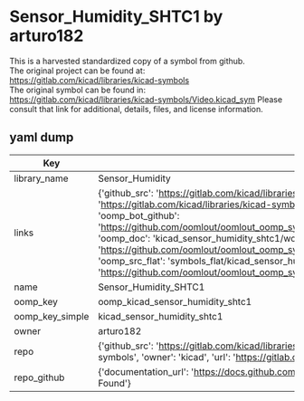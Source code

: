 # Sensor_Humidity_SHTC1 by arturo182  
This is a harvested standardized copy of a symbol from github.  
The original project can be found at:  
https://gitlab.com/kicad/libraries/kicad-symbols  
The original symbol can be found in:
https://gitlab.com/kicad/libraries/kicad-symbols/Video.kicad_sym
Please consult that link for additional, details, files, and license information.  
## yaml dump  
| Key | Value |  
| --- | --- |  
| library_name | Sensor_Humidity |  
| links | {'github_src': 'https://gitlab.com/kicad/libraries/kicad-symbols/Video.kicad_sym', 'github_src_repo': 'https://gitlab.com/kicad/libraries/kicad-symbols', 'oomp_bot': 'kicad_sensor_humidity_shtc1/working', 'oomp_bot_github': 'https://github.com/oomlout/oomlout_oomp_symbol_bot/tree/main/kicad_sensor_humidity_shtc1/working', 'oomp_doc': 'kicad_sensor_humidity_shtc1/working', 'oomp_doc_github': 'https://github.com/oomlout/oomlout_oomp_symbol_doc/tree/main/kicad_sensor_humidity_shtc1/working', 'oomp_src_flat': 'symbols_flat/kicad_sensor_humidity_shtc1/working', 'oomp_src_flat_github': 'https://github.com/oomlout/oomlout_oomp_symbol_src/tree/main/kicad_sensor_humidity_shtc1/working'} |  
| name | Sensor_Humidity_SHTC1 |  
| oomp_key | oomp_kicad_sensor_humidity_shtc1 |  
| oomp_key_simple | kicad_sensor_humidity_shtc1 |  
| owner | arturo182 |  
| repo | {'github_src': 'https://gitlab.com/kicad/libraries/kicad-symbols/Video.kicad_sym', 'name': 'libraries/kicad-symbols', 'owner': 'kicad', 'url': 'https://gitlab.com/kicad/libraries/kicad-symbols'} |  
| repo_github | {'documentation_url': 'https://docs.github.com/rest/repos/repos#get-a-repository', 'message': 'Not Found'} |  

